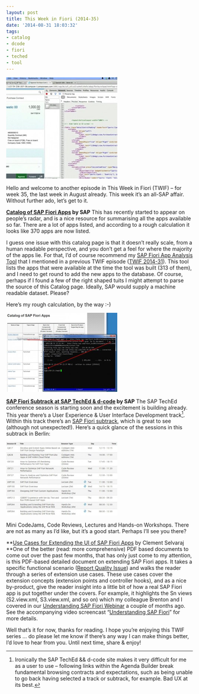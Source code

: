 ```yaml
---
layout: post
title: This Week in Fiori (2014-35)
date: '2014-08-31 18:03:32'
tags:
- catalog
- dcode
- fiori
- teched
- tool
---
```



![](/content/images/2014/08/f-300x273.jpg)

Hello and welcome to another episode in This Week in Fiori (TWIF) – for week 35, the last week in August already. This week it’s an all-SAP affair. Without further ado, let’s get to it.

**[Catalog of SAP Fiori Apps](http://help.sap.com/fiori_bs2013/helpdata/en/99/e464520e2a725fe10000000a441470/content.htm) by SAP**
This has recently started to appear on people’s radar, and is a nice resource for summarising all the apps available so far. There are a lot of apps listed, and according to a rough calculation it looks like 370 apps are now listed.

I guess one issue with this catalog page is that it doesn’t really scale, from a human readable perspective, and you don’t get a feel for where the majority of the apps lie. For that, I’d of course recommend my [SAP Fiori App Analysis Tool](https://code.bluefinsolutions.com/~dadams/FioriWebinar/AppAnalysis.html) that I mentioned in a previous TWIF episode ([TWIF 2014-31](/2014/08/this-week-in-fiori-2014-31/)). This tool lists the apps that were available at the time the tool was built (313 of them), and I need to get round to add the new apps to the database. Of course, perhaps if I found a few of the right shaped tuits I might attempt to parse the source of this Catalog page. Ideally, SAP would supply a machine readable dataset. Please?

Here’s my rough calculation, by the way :-)

![cat](/content/images/2014/08/cat-300x213.jpg)

**[SAP Fiori Subtrack at SAP TechEd & d-code](http://sessioncatalog.sapevents.com/go/agendabuilder.sessions/?l=85&locale=en_US&selectedFilters=tag_0:0,tag_202:13848&kw=) by SAP**
 The SAP TechEd conference season is starting soon and the excitement is building already. This year there’s a User Experience & User Interface Development track[^n]. Within this track there’s an [SAP Fiori subtrack](http://sessioncatalog.sapevents.com/go/agendabuilder.sessions/?l=85&locale=en_US&selectedFilters=tag_0:0,tag_202:13848&kw=), which is great to see (although not unexpected!). Here’s a quick glance of the sessions in this subtrack in Berlin:

[![fiorisubtrack](/content/images/2014/08/fiorisubtrack-300x198.jpg)](/content/images/2014/08/fiorisubtrack.jpg)

Mini CodeJams, Code Reviews, Lectures and Hands-on Workshops. There are not as many as I’d like, but it’s a good start. Perhaps I’ll see you there?

[^n]:Ironically the SAP TechEd && d-code site makes it very difficult for me as a user to use – following links within the Agenda Builder break fundamental browsing contracts and expectations, such as being unable to go back having selected a track or subtrack, for example. Bad UX at its best.

**[Use Cases for Extending the UI of SAP Fiori Apps](http://scn.sap.com/docs/DOC-52555) by Clement Selvaraj
**One of the better (read: more comprehensive) PDF based documents to come out over the past few months, that has only just come to my attention, is this PDF-based detailed document on extending SAP Fiori apps. It takes a specific functional scenario ([Report Quality Issue](http://help.sap.com/fiori_bs2013/helpdata/en/20/c74c522565d330e10000000a44538d/frameset.htm)) and walks the reader through a series of extension use cases. These use cases cover the extension concepts (extension points and controller hooks), and as a nice by-product, give the reader insight into a little bit of how a real SAP Fiori app is put together under the covers. For example, it highlights the Sn views (S2.view.xml, S3.view.xml, and so on) which my colleague Brenton and I covered in our [Understanding SAP Fiori Webinar](http://www.bluefinsolutions.com/Blogs/DJ-Adams/July-2014/Webinar-more-Understanding-SAP-Fiori/) a couple of months ago. See the accompanying video screencast “[Understanding SAP Fiori](https://www.youtube.com/watch?v=nM0ffI-GxGk)” for more details.

Well that’s it for now, thanks for reading. I hope you’re enjoying this TWIF series … do please let me know if there’s any way I can make things better, I’d love to hear from you. Until next time, share & enjoy!



